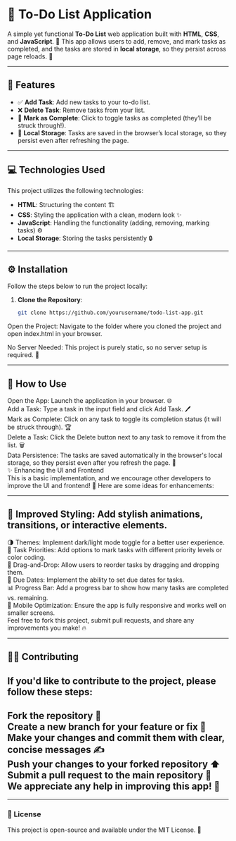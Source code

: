 # 📝 **To-Do List Application**

A simple yet functional **To-Do List** web application built with **HTML**, **CSS**, and **JavaScript**. 🎯 This app allows users to add, remove, and mark tasks as completed, and the tasks are stored in **local storage**, so they persist across page reloads. 🔄

---

## 🚀 Features

- ✅ **Add Task**: Add new tasks to your to-do list.
- ❌ **Delete Task**: Remove tasks from your list.
- 🎉 **Mark as Complete**: Click to toggle tasks as completed (they’ll be struck through!).
- 💾 **Local Storage**: Tasks are saved in the browser’s local storage, so they persist even after refreshing the page.

---

## 💻 Technologies Used

This project utilizes the following technologies:

- **HTML**: Structuring the content 🏗️
- **CSS**: Styling the application with a clean, modern look ✨
- **JavaScript**: Handling the functionality (adding, removing, marking tasks) ⚙️
- **Local Storage**: Storing the tasks persistently 🔒

---

## ⚙️ Installation

Follow the steps below to run the project locally:

1. **Clone the Repository**:
   ```bash
   git clone https://github.com/yourusername/todo-list-app.git

Open the Project: Navigate to the folder where you cloned the project and open index.html in your browser.

No Server Needed: This project is purely static, so no server setup is required. 🎉

---

##   📖 How to Use
Open the App: Launch the application in your browser. 🌐 <br>
Add a Task: Type a task in the input field and click Add Task. 🖊️<br>
Mark as Complete: Click on any task to toggle its completion status (it will be struck through). 🏆<br>
Delete a Task: Click the Delete button next to any task to remove it from the list. 🗑️<br>
Data Persistence: The tasks are saved automatically in the browser's local storage, so they persist even after you refresh the page. 🔁<br>
✨ Enhancing the UI and Frontend<br>
This is a basic implementation, and we encourage other developers to improve the UI and frontend! 🙌 Here are some ideas for enhancements:<br>

---

##   🎨 Improved Styling: Add stylish animations, transitions, or interactive elements.<br>
🌗 Themes: Implement dark/light mode toggle for a better user experience.<br>
🔴 Task Priorities: Add options to mark tasks with different priority levels or color coding.<br>
🧳 Drag-and-Drop: Allow users to reorder tasks by dragging and dropping them.<br>
📅 Due Dates: Implement the ability to set due dates for tasks.<br>
📊 Progress Bar: Add a progress bar to show how many tasks are completed vs. remaining.<br>
📱 Mobile Optimization: Ensure the app is fully responsive and works well on smaller screens.<br>
Feel free to fork this project, submit pull requests, and share any improvements you make! 🔥<br>

---

##   👩‍💻 Contributing
If you'd like to contribute to the project, please follow these steps:
--
Fork the repository 🍴<br>
Create a new branch for your feature or fix 🔧<br>
Make your changes and commit them with clear, concise messages ✍️<br>
Push your changes to your forked repository ⬆️<br>
Submit a pull request to the main repository 🙏<br>
We appreciate any help in improving this app! 💖<br>
--
---
###   📝 License
This project is open-source and available under the MIT License. 🌱
